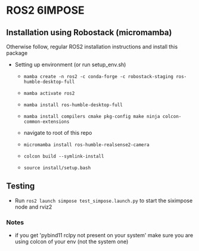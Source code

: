 # ROS2 6IMPOSE
## Installation using Robostack (micromamba)
Otherwise follow, regular ROS2 installation instructions and install this package
- Setting up environment (or run setup_env.sh)
    - `mamba create -n ros2 -c conda-forge -c robostack-staging ros-humble-desktop-full`
    - `mamba activate ros2`
    - `mamba install ros-humble-desktop-full`
    - `mamba install compilers cmake pkg-config make ninja colcon-common-extensions`
    - navigate to root of this repo
    - `micromamba install ros-humble-realsense2-camera`

    - `colcon build --symlink-install`
    - `source install/setup.bash`


## Testing
- Run `ros2 launch simpose test_simpose.launch.py` to start the siximpose node and rviz2


### Notes
- if you get 'pybind11 rclpy not present on your system' make sure you are using colcon of your env (not the system one)
